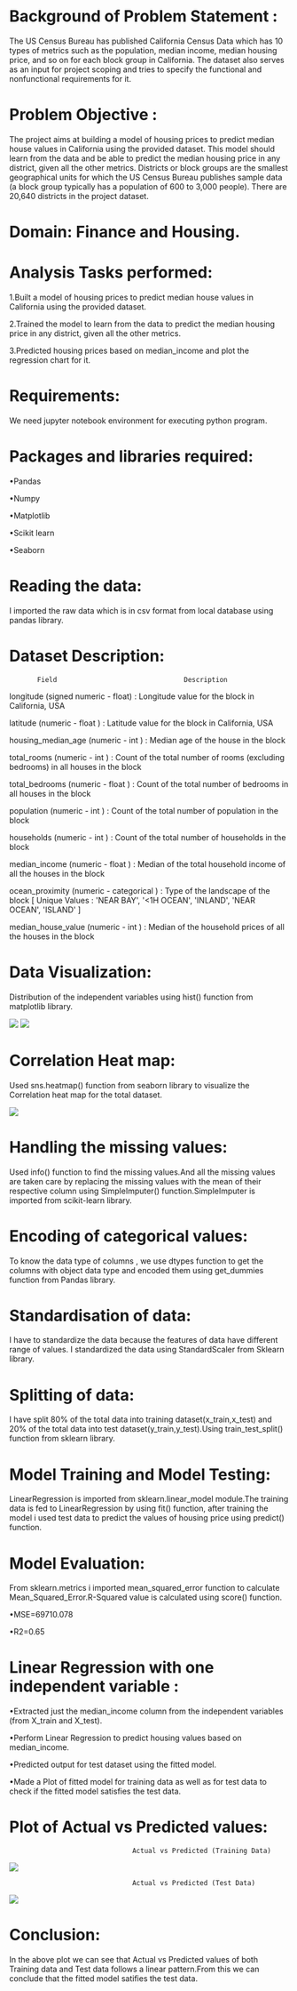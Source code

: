 # Background of Problem Statement :
The US Census Bureau has published California Census Data which has 10 types of metrics such as the population, median income, median housing price, and so on for each block group in California. The dataset also serves as an input for project scoping and tries to specify the functional and nonfunctional requirements for it.

# Problem Objective :
The project aims at building a model of housing prices to predict median house values in California using the provided dataset. This model should learn from the data and be able to predict the median housing price in any district, given all the other metrics.
Districts or block groups are the smallest geographical units for which the US Census Bureau publishes sample data (a block group typically has a population of 600 to 3,000 people). There are 20,640 districts in the project dataset.

# Domain: Finance and Housing.

# Analysis Tasks performed:
1.Built a model of housing prices to predict median house values in California using the provided dataset.

2.Trained the model to learn from the data to predict the median housing price in any district, given all the other metrics.

3.Predicted housing prices based on median_income and plot the regression chart for it.

# Requirements:
We need jupyter notebook environment for executing python program.

# Packages and libraries required:
•Pandas

•Numpy

•Matplotlib

•Scikit learn

•Seaborn

# Reading the data:
I imported the raw data which is in csv format from local database using pandas library.

# Dataset Description:


           Field                                Description
         
longitude	(signed numeric - float) : Longitude value for the block in California, USA


latitude	(numeric - float ) : Latitude value for the block in California, USA


housing_median_age	(numeric - int ) : Median age of the house in the block


total_rooms	(numeric - int ) : Count of the total number of rooms (excluding bedrooms) in all houses in the block


total_bedrooms	(numeric - float ) : Count of the total number of bedrooms in all houses in the block


population	(numeric - int ) : Count of the total number of population in the block


households	(numeric - int ) : Count of the total number of households in the block


median_income	(numeric - float ) : Median of the total household income of all the houses in the block


ocean_proximity	(numeric - categorical ) : Type of the landscape of the block [ Unique Values : 'NEAR BAY', '<1H OCEAN', 'INLAND', 'NEAR OCEAN', 'ISLAND'  ]


median_house_value	(numeric - int ) : Median of the household prices of all the houses in the block

# Data Visualization:
Distribution of the independent variables using hist() function from matplotlib library.


![](https://github.com/Dany511/Dany5_portfolio/blob/main/images%202/hist_1.PNG) ![](https://github.com/Dany511/Dany5_portfolio/blob/main/images%202/hist_2.PNG)

# Correlation Heat map:
Used sns.heatmap() function from seaborn library to visualize the Correlation heat map for the total dataset.


![](https://github.com/Dany511/Dany5_portfolio/blob/main/images%202/Corr_1.PNG)

# Handling the missing values: 
Used info() function to find the missing values.And all the missing values are taken care by replacing the missing values with the mean of their respective column using SimpleImputer() function.SimpleImputer is imported from scikit-learn library.

# Encoding of categorical values: 
To know the data type of columns , we use dtypes function to get the columns with object data type and encoded them using get_dummies function from Pandas library.

# Standardisation of data: 
I have to standardize the data because the features of data have different range of values. I standardized the data using StandardScaler from Sklearn library.

# Splitting of data:
I have split  80% of the total data into training dataset(x_train,x_test) and 20% of the total data into test dataset(y_train,y_test).Using train_test_split() function from sklearn library.

# Model Training and Model Testing: 
LinearRegression is imported from sklearn.linear_model module.The training data is fed to LinearRegression by using fit() function, after training the model i used test data to predict the values of housing price using predict() function.

# Model Evaluation:
From sklearn.metrics i imported mean_squared_error function to calculate Mean_Squared_Error.R-Squared value is calculated using score() function.

•MSE=69710.078

•R2=0.65

# Linear Regression with one independent variable :
•Extracted just the median_income column from the independent variables (from X_train and X_test).


•Perform Linear Regression to predict housing values based on median_income.


•Predicted output for test dataset using the fitted model.


•Made a Plot of fitted model for training data as well as for test data to check if the fitted model satisfies the test data.


# Plot of Actual vs Predicted values:
                                   Actual vs Predicted (Training Data)
                                         
                                         
   ![](https://github.com/Dany511/Dany5_portfolio/blob/main/images%202/actual%20vs%20pred%20train.PNG)
   
   
   
                                   Actual vs Predicted (Test Data)
                                   
   ![](https://github.com/Dany511/Dany5_portfolio/blob/main/images%202/actual%20vs%20pred%20test.PNG)                                

# Conclusion:
In the above plot we can see that Actual vs Predicted values of both Training data and Test data follows a linear pattern.From this we can conclude that the fitted model satifies the test data.



